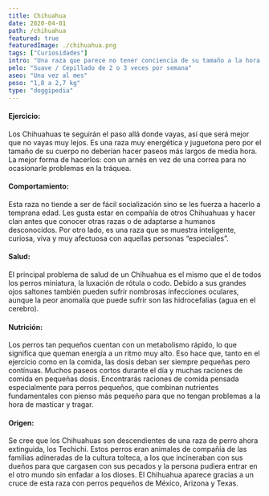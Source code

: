 ```yaml
---
title: Chihuahua
date: 2020-04-01
path: /chihuahua
featured: true
featuredImage: ./chihuahua.png
tags: ["Curiosidades"]
intro: "Una raza que parece no tener conciencia de su tamaño a la hora de pelear con otras razas." 
pelo: "Suave / Cepillado de 2 o 3 veces por semana"
aseo: "Una vez al mes"
peso: "1,8 a 2,7 kg"
type: "doggipedia"
---
```


#### Ejercicio:
Los Chihuahuas te seguirán el paso allá donde vayas, así que será mejor que no vayas muy lejos.
Es una raza muy energética y juguetona pero por el tamaño de su cuerpo no deberían hacer paseos más largos de media hora. La mejor forma de hacerlos: con un arnés en vez de una correa para no ocasionarle problemas en la tráquea.


#### Comportamiento:
Esta raza no tiende a ser de fácil socialización sino se les fuerza a hacerlo a temprana edad. Les gusta estar en compañía de otros Chihuahuas y hacer clan antes que conocer otras razas o de adaptarse a humanos desconocidos. Por otro lado, es una raza que se muestra inteligente, curiosa, viva y muy afectuosa con aquellas personas “especiales”.

#### Salud:
El principal problema de salud de un Chihuahua es el mismo que el de todos los perros miniatura, la luxación de rótula o codo. Debido a sus grandes ojos saltones también pueden sufrir nombrosas infecciones oculares, aunque la peor anomalía que puede sufrir son las hidrocefalias (agua en el cerebro).

#### Nutrición:
Los perros tan pequeños cuentan con un metabolismo rápido, lo que significa que queman energía a un ritmo muy alto. Eso hace que, tanto en el ejercicio como en la comida, las dosis deban ser siempre pequeñas pero contínuas. Muchos paseos cortos durante el día y muchas raciones de comida en pequeñas dosis. Encontrarás raciones de comida pensada especialmente para perros pequeños, que combinan nutrientes fundamentales con pienso más pequeño para que no tengan problemas a la hora de masticar y tragar.

#### Origen:
Se cree que los Chihuahuas son descendientes de una raza de perro ahora extinguida, los Techichi. Estos perros eran animales de compañía de las familias adineradas de la cultura tolteca, a los que incineraban con sus dueños para que cargasen con sus pecados y la persona pudiera entrar en el otro mundo sin enfadar a los dioses. El Chihuahua aparece gracias a un cruce de esta raza con perros pequeños de México, Arizona y Texas.


